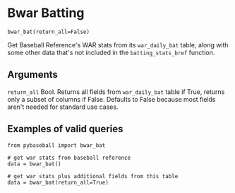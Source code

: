 # Bwar Batting

`bwar_bat(return_all=False)`

Get Baseball Reference's WAR stats from its `war_daily_bat` table, along with some other data that's not included in the `batting_stats_bref` function. 

## Arguments
`return_all` Bool. Returns all fields from `war_daily_bat` table if True, returns only a subset of columns if False. Defaults to False because most fields aren't needed for standard use cases. 

## Examples of valid queries

~~~~
from pybaseball import bwar_bat

# get war stats from baseball reference 
data = bwar_bat()

# get war stats plus additional fields from this table 
data = bwar_bat(return_all=True)
~~~~
